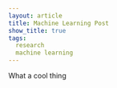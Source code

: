 ```yaml
---
layout: article
title: Machine Learning Post
show_title: true
tags: 
  research
  machine learning
---
```


What a cool thing
<!--more-->
